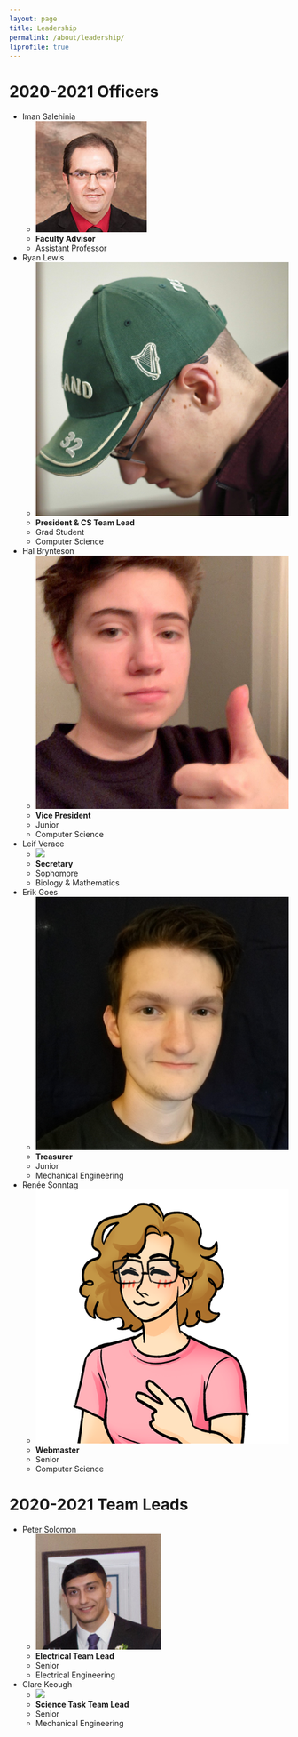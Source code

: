 ```yaml
---
layout: page 
title: Leadership
permalink: /about/leadership/
liprofile: true
---
```

# 2020-2021 Officers
* Iman Salehinia
  * ![](/assets/photos/iman.png)
  * **Faculty Advisor**
  * Assistant Professor
* Ryan Lewis
  * ![](/assets/photos/Ryan_Lewis.jpg)
  * **President & CS Team Lead**
  * Grad Student
  * Computer Science
* Hal Brynteson
  * ![](/assets/photos/HAL_9000.png)
  * **Vice President**
  * Junior
  * Computer Science
* Leif Verace
  * ![](/assets/photos/Leif%20Verace%20Pic.png)
  * **Secretary**
  * Sophomore
  * Biology & Mathematics
* Erik Goes
  * ![](/assets/photos/Erik%20Goes.png)
  * **Treasurer**
  * Junior
  * Mechanical Engineering
* Ren&eacute;e Sonntag
  * ![](/assets/photos/renee.png)
  * **Webmaster**
  * Senior
  * Computer Science
  
# 2020-2021 Team Leads
* Peter Solomon
  * ![](/assets/photos/Peter_Solomon.png)
  * **Electrical Team Lead**
  * Senior
  * Electrical Engineering
* Clare Keough
  * ![](/assets/photos/clare.png)
  * **Science Task Team Lead**
  * Senior
  * Mechanical Engineering
